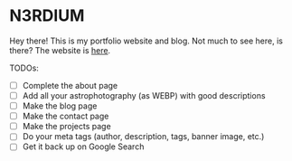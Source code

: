 # N3RDIUM
Hey there! This is my portfolio website and blog. Not much to see here, is there?
The website is [here](https://n3rdium.dev).

TODOs:
- [ ] Complete the about page
- [ ] Add all your astrophotography (as WEBP) with good descriptions
- [ ] Make the blog page
- [ ] Make the contact page
- [ ] Make the projects page
- [ ] Do your meta tags (author, description, tags, banner image, etc.)
- [ ] Get it back up on Google Search
